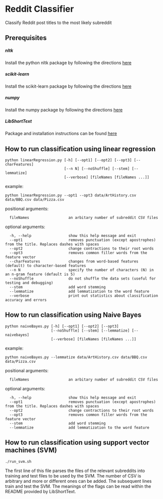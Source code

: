 Reddit Classifier
=================
Classify Reddit post titles to the most likely subreddit

## Prerequisites
##### nltk
Install the python nltk package by following the directions [here](http://www.nltk.org/install.html)
##### scikit-learn
Install the scikit-learn package by following the directions [here](http://scikit-learn.org/stable/install.html)
##### numpy
Install the numpy package by following the directions [here](http://www.numpy.org)
##### LibShortText
Package and installation instructions can be found [here](http://www.csie.ntu.edu.tw/~cjlin/libshorttext/)


## How to run classification using linear regression
```
python linearRegression.py [-h] [--opt1] [--opt2] [--opt3] [--charFeatures]
                           [--n N] [--noShuffle] [--stem] [--lemmatize]
                           [--verbose] [fileNames [fileNames ...]]
```
example:
```
python linearRegression.py --opt1 --opt3 data/ArtHistory.csv data/BBQ.csv data/Pizza.csv
```

positional arguments:
```
  fileNames                  an arbitary number of subreddit CSV files
```
optional arguments:
```
  -h, --help                 show this help message and exit
  --opt1                     removes punctuation (except apostrophes) from the title. Replaces dashes with spaces
  --opt2                     change contractions to their root words
  --opt3                     removes common filler words from the feature vector
  --charFeatures             changes from word-based features (default) to character-based features
  --n N                      specify the number of characters (N) in an n-gram feature (default is 5)
  --noShuffle                do not shuffle the data sets (useful for testing and debugging)
  --stem                     add word stemming
  --lemmatize                add lemmatization to the word feature
  --verbose                  print out statistics about classification accuracy and errors
```

## How to run classification using Naive Bayes
```
python naiveBayes.py [-h] [--opt1] [--opt2] [--opt3]
                     [--noShuffle] [--stem] [--lemmatize] [--naivebayes]
                     [--verbose] [fileNames [fileNames ...]]
```
example:
```
python naiveBayes.py --lemmatize data/ArtHistory.csv data/BBQ.csv data/Pizza.csv
```

positional arguments:
```
  fileNames                  an arbitary number of subreddit CSV files
```
optional arguments:
```
  -h, --help                 show this help message and exit
  --opt1                     removes punctuation (except apostrophes) from the title. Replaces dashes with spaces
  --opt2                     change contractions to their root words
  --opt3                     removes common filler words from the feature vector
  --stem                     add word stemming
  --lemmatize                add lemmatization to the word feature
```

## How to run classification using support vector machines (SVM)
```
./run_svm.sh
```
The first line of this file parses the files of the relevant subreddits into training and test files to be used by the SVM. The number of CSV is arbitrary and more or different ones can be added.
The subsequent lines train and test the SVM. The meanings of the flags can be read within the README provided by LibShortText.
